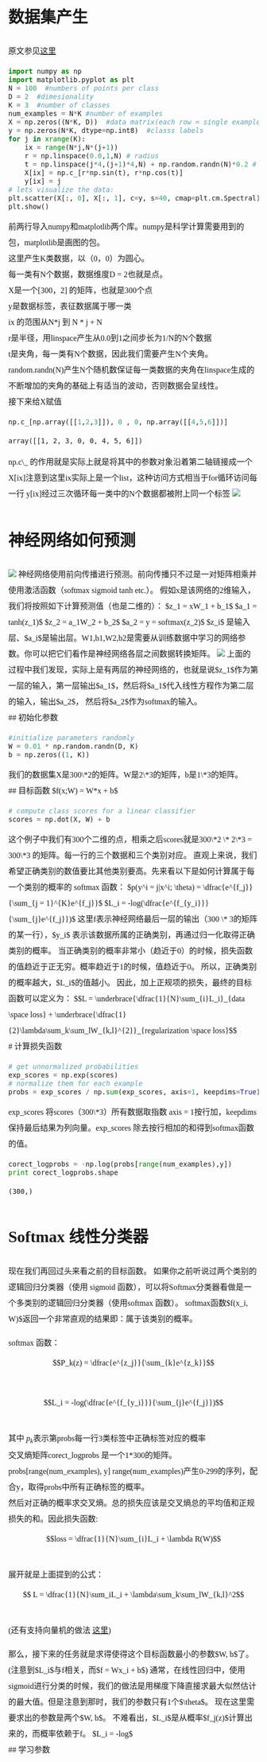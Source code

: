 
<div style="font-family:elephant, 'Microsoft YaHei';"> 
<font style="line-height:2;", size = '3'>

# 数据集产生

原文参见<a href = "http://cs231n.github.io/neural-networks-case-study/">这里</a>


```python
import numpy as np
import matplotlib.pyplot as plt
N = 100  #numbers of points per class
D = 2  #dimesionality
K = 3  #number of classes
num_examples = N*K #number of examples
X = np.zeros((N*K, D))  #data matrix(each row = single example)
y = np.zeros(N*K, dtype=np.int8)  #classs labels
for j in xrange(K):
    ix = range(N*j,N*(j+1))
    r = np.linspace(0.0,1,N) # radius
    t = np.linspace(j*4,(j+1)*4,N) + np.random.randn(N)*0.2 # theta
    X[ix] = np.c_[r*np.sin(t), r*np.cos(t)]
    y[ix] = j
# lets visualize the data:
plt.scatter(X[:, 0], X[:, 1], c=y, s=40, cmap=plt.cm.Spectral)
plt.show()
```

<div style="font-family:elephant, 'Microsoft YaHei';"> 
<font style="line-height:2;", size = '3'>

前两行导入numpy和matplotlib两个库。numpy是科学计算需要用到的包，matplotlib是画图的包。  
这里产生K类数据，以（0，0）为圆心。  
每一类有N个数据，数据维度D = 2也就是点。  
X是一个[300，2] 的矩阵，也就是300个点  
y是数据标签，表征数据属于哪一类  
ix 的范围从N\*j 到 N \* j + N  
r是半径，用linspace产生从0.0到1之间步长为1/N的N个数据  
t是夹角，每一类有N个数据，因此我们需要产生N个夹角。random.randn(N)产生N个随机数保证每一类数据的夹角在linspace生成的不断增加的夹角的基础上有适当的波动，否则数据会呈线性。  
接下来给X赋值


```python
np.c_[np.array([[1,2,3]]), 0 , 0, np.array([[4,5,6]])]
```




    array([[1, 2, 3, 0, 0, 4, 5, 6]])



<div style="font-family:elephant, 'Microsoft YaHei';"> 
<font style="line-height:2;", size = '3'>
np.c\_ 的作用就是实际上就是将其中的参数对象沿着第二轴链接成一个  
X[ix]注意到这里ix实际上是一个list，这种访问方式相当于for循环访问每一行  
y[ix]经过三次循环每一类中的N个数据都被附上同一个标签

<img src="http://i4.tietuku.com/87994e3dd74ad2ce.png">

<div style="font-family:elephant, 'Microsoft YaHei';"> 
<font style="line-height:2;", size = '3'>

# 神经网络如何预测  
<img src = "http://localhost:8888/files/Convolutional%20Neural%20Networks%20for%20Visual%20Recognition/image/1.png">
神经网络使用前向传播进行预测。前向传播只不过是一对矩阵相乘并使用激活函数（softmax sigmoid tanh etc.）。  
假如x是该网络的2维输入，我们将按照如下计算预测值（也是二维的）：  
$z_1 = xW_1 + b_1$  
$a_1 = tanh(z_1)$  
$z_2 = a_1W_2 + b_2$ 
$a_2 = y = softmax(z_2)$  
$z_i$ 是输入层、$a_i$是输出层。W1,b1,W2,b2是需要从训练数据中学习的网络参数。你可以把它们看作是神经网络各层之间数据转换矩阵。  
<img src = "http://localhost:8888/files/Convolutional%20Neural%20Networks%20for%20Visual%20Recognition/image/2.png">  
上面的过程中我们发现，实际上是有两层的神经网络的，也就是说$z_1$作为第一层的输入，第一层输出$a_1$，然后将$a_1$代入线性方程作为第二层的输入，输出$a_2$， 然后将$a_2$作为softmax的输入。

<div style="font-family:elephant, 'Microsoft YaHei';"> 
<font style="line-height:2;", size = '3'>
## 初始化参数


```python
#initialize parameters randomly
W = 0.01 * np.random.randn(D, K)
b = np.zeros((1, K))
```

<div style="font-family:elephant, 'Microsoft YaHei';"> 
<font style="line-height:2;", size = '3'>  
我们的数据集X是300\*2的矩阵。W是2\*3的矩阵，b是1\*3的矩阵。

<div style="font-family:elephant, 'Microsoft YaHei';"> 
<font style="line-height:2;", size = '3'>
## 目标函数  
$f(x;W) = W*x + b$


```python
# compute class scores for a linear classifier
scores = np.dot(X, W) + b
```

<div style="font-family:elephant, 'Microsoft YaHei';"> 
<font style="line-height:2;", size = '3'>  
这个例子中我们有300个二维的点，相乘之后scores就是300\*2 \* 2\*3  = 300\*3 的矩阵。每一行的三个数据和三个类别对应。  
直观上来说，我们希望正确类别的数值要比其他类别要高。先来看以下是如何计算属于每一个类别的概率的  
softmax 函数：  
$p(y^i = j|x^i; \theta) = \dfrac{e^{f_j}}{\sum_{j = 1}^{K}e^{f_j}}$  
$L_i = -log(\dfrac{e^{f_{y_i}}}{\sum_{j}e^{f_j}})$   
这里f表示神经网络最后一层的输出（300 \* 3的矩阵的某一行），$y_i$  表示该数据所属的正确类别，再通过归一化取得正确类别的概率。  
当正确类别的概率非常小（趋近于0）的时候，损失函数的值趋近于正无穷。概率趋近于1的时候，值趋近于0。  
所以，正确类别的概率越大，$L_i$的值越小。  
因此，加上正规项的损失，最终的目标函数可以定义为：  
$$L = \underbrace{\dfrac{1}{N}\sum_{i}L_i}_{data \space loss} + \underbrace{\dfrac{1}{2}\lambda\sum_k\sum_lW_{k,l}^{2}}_{regularization \space loss}$$

<div style="font-family:elephant, 'Microsoft YaHei';"> 
<font style="line-height:2;", size = '3'>  
# 计算损失函数 


```python
# get unnormalized probabilities
exp_scores = np.exp(scores)
# normalize them for each example
probs = exp_scores / np.sum(exp_scores, axis=1, keepdims=True)
```

<div style="font-family:elephant, 'Microsoft YaHei';"> 
<font style="line-height:2;", size = '3'>  
exp_scores 将scores（300\*3）所有数据取指数  
axis = 1按行加，keepdims保持最后结果为列向量。exp_scores 除去按行相加的和得到softmax函数的值。  


```python
corect_logprobs = -np.log(probs[range(num_examples),y]) 
print corect_logprobs.shape
```

    (300,)
    

<div style="font-family:elephant, 'Microsoft YaHei';"> 
<font style="line-height:2;", size = '3'>

#  Softmax 线性分类器

<div style="font-family:elephant, 'Microsoft YaHei';"> 
<font style="line-height:2;", size = '3'>
现在我们再回过头来看之前的目标函数。  
如果你之前听说过两个类别的逻辑回归分类器（使用 sigmoid 函数），可以将Softmax分类器看做是一个多类别的逻辑回归分类器（使用softmax 函数）。  
softmax函数$f(x_i, W)$返回一个非常直观的结果即：属于该类别的概率。

softmax 函数：  
$$P_k(z) = \dfrac{e^{z_j}}{\sum_{k}e^{z_k}}$$  
$$L_i = -log(\dfrac{e^{f_{y_i}}}{\sum_{j}e^{f_j}})$$  
其中 $p_k$表示第probs每一行3类标签中正确标签对应的概率  
交叉熵矩阵corect_logprobs 是一个1\*300的矩阵。  
probs[range(num_examples), y] range(num_examples)产生0-299的序列，配合y，取得probs中所有正确标签的概率。  
然后对正确的概率求交叉熵。总的损失应该是交叉熵总的平均值和正规损失的和。因此损失函数:  
$$loss = \dfrac{1}{N}\sum_{i}L_i + \lambda R(W)$$  
展开就是上面提到的公式：  
$$ L = \dfrac{1}{N}\sum_iL_i + \lambda\sum_k\sum_lW_{k,l}^2$$  
(还有支持向量机的做法 <a href = "http://cs231n.github.io/linear-classify/">这里</a>)

<div style="font-family:elephant, 'Microsoft YaHei';"> 
<font style="line-height:2;", size = '3'>
那么，接下来的任务就是求得使得这个目标函数最小的参数$W, b$了。(注意到$L_i$与f相关，而$f = Wx_i + b$)  
通常，在线性回归中，使用sigmoid进行分类的时候，我们的做法是用梯度下降直接求最大似然估计的最大值。但是注意到那时，我们的参数只有1个$\theta$。  
现在这里需要求出的参数是两个$W, b$。 不难看出，$L_i$是从概率$f_j(z)$计算出来的，而概率依赖于f。  
$L_i = -log$

<div style="font-family:elephant, 'Microsoft YaHei';"> 
<font style="line-height:2;", size = '3'>
## 学习参数  



```python

```
